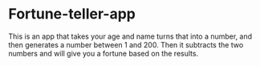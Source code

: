 # Fortune-teller-app
This is an app that takes your age and name turns that into a number, and then generates a number between 1 and 200. 
Then it subtracts the two numbers and will give you a fortune based on the results.
